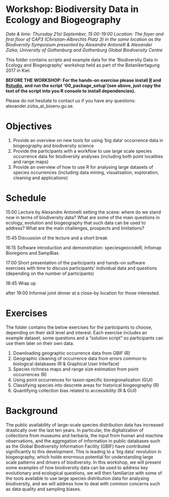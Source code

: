 # Workshop: Biodiversity Data in Ecology and Biogeography

_Date & time: Thursday 21st September, 15:00-19:00_
_Location: The foyer and first floor of CAP3 (Christian-Albrechts Platz 3) in the same location as the Biodiversity Symposium_
_presented by Alexandre Antonelli & Alexander Zizka, University of Gothenburg and Gothenburg Global Biodiversity Centre_

This folder contains scripts and example data for the 'Biodiversity Data in Ecology and Biogeography' workshop held as part of the Botanikertagung 2017 in Kiel. 

**BEFORE THE WORKSHOP: For the hands-on exercise please install [R]( https://cran.r-project.org/bin/) and [Rstudio](https://www.rstudio.com/products/rstudio/download/#download), and run the script '00_package_setup'(see above, just copy the text of the script into you R console to install dependencies).**

Please do not hesitate to contact us if you have any questions: alexander.zizka_at_bioenv.gu.se.

# Objectives
1. Provide an overview on new tools for using ‘big data’ occurrence data in biogeography and biodiversity science
2. Provide the participants with a workflow to use large scale species occurrence data for biodiversity analyses (including both point localities and range maps)
3. Provide an overview of how to use R for analysing large datasets of species occurrences (including data mining, visualisation, exploration, cleaning and applications)

# Schedule
15:00 Lecture by Alexandre Antonelli setting the scene: where do we stand now in terms of biodiversity data? What are some of the main questions in ecology, evolution and biogeography that such data can be used to address? What are the main challenges, prospects and limitations?

15:45 Discussion of the lecture and a short break

16:15 Software introduction and demonstration: speciesgeocodeR, Infomap Bioregions and SampBias

17:00 Short presentation of the participants and hands-on software exercises with time to discuss participants’ individual data and questions (depending on the number of participants)

18:45 Wrap up

after 19:00 Informal joint dinner at a close-by location for those interested.

# Exercises
The folder contains the below exercises for the participants to choose, depending on their skill level and interest. Each exercise includes an example dataset, some questions and a “solution script” so participants can use them later on their own data.

1. Downloading geographic occurrence data from GBIF (R)
2. Geographic cleaning of occurrence data from errors common to biological databases (R & Graphical User Interface)
3. Species richness maps and range size estimation from point occurrences (R)
4. Using point occurrences for taxon-specific bioregionalization (GUI)
5. Classifying species into descrete areas for historical biogeography (R)
6. Quantifying collection bias related to accessibility (R & GUI)

# Background
The public availability of large-scale species distribution data has increased drastically over the last ten years. In particular, the digitalization of collections from museums and herbaria, the input from human and machine observations, and the aggregation of information in public databases such as the Global Biodiversity Information Facility (GBIF) have contributed significantly to this development. This is leading to a ‘big data’ revolution in biogeography, which holds enormous potential for understanding large scale patterns and drivers of biodiversity. In this workshop, we will present some examples of how biodiversity data can be used to address key evolutionary and ecological questions, we will then familiarize with some of the tools available to use large species distribution data for analysing biodiversity, and we will address how to deal with common concerns such as data quality and sampling biases.


